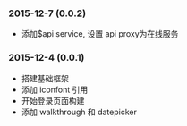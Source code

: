 ### 2015-12-7 (0.0.2)

- 添加$api service, 设置 api proxy为在线服务 

### 2015-12-4 (0.0.1)

- 搭建基础框架
- 添加 iconfont 引用
- 开始登录页面构建
- 添加 walkthrough 和 datepicker


